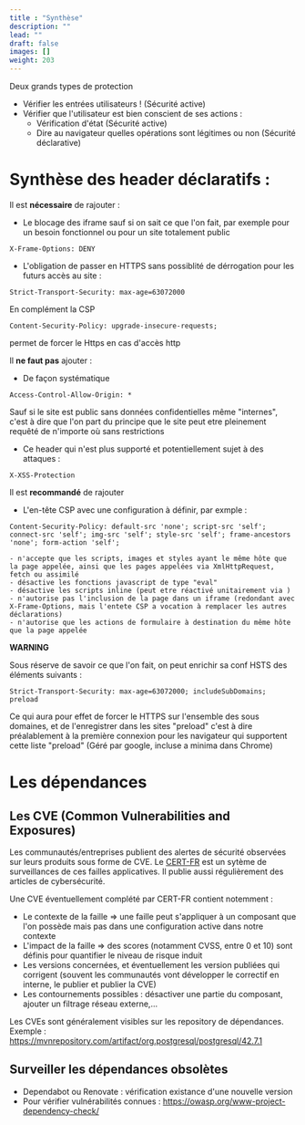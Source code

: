 ```yaml
---
title : "Synthèse"
description: ""
lead: ""
draft: false
images: []
weight: 203
---
```


Deux grands types de protection
- Vérifier les entrées utilisateurs ! (Sécurité active)
- Vérifier que l'utilisateur est bien conscient de ses actions :
  - Vérification d'état (Sécurité active)
  - Dire au navigateur quelles opérations sont légitimes ou non (Sécurité déclarative)

# Synthèse des header déclaratifs :

Il est **nécessaire** de rajouter :

- Le blocage des iframe sauf si on sait ce que l'on fait, par exemple pour un besoin fonctionnel ou pour un site totalement public
```
X-Frame-Options: DENY
```

- L'obligation de passer en HTTPS sans possiblité de dérrogation pour les futurs accès au site :
```
Strict-Transport-Security: max-age=63072000
```

En complément la CSP
```
Content-Security-Policy: upgrade-insecure-requests;
```
permet de forcer le Https en cas d'accès http

Il **ne faut pas** ajouter :

- De façon systématique
```
Access-Control-Allow-Origin: *
```
Sauf si le site est public sans données confidentielles même "internes", c'est à dire que l'on part du principe que le site peut etre pleinement requêté de n'importe où sans restrictions

- Ce header qui n'est plus supporté et potentiellement sujet à des attaques :
```
X-XSS-Protection
```

Il est **recommandé** de rajouter

- L'en-tête CSP avec une configuration à définir, par exmple :
```
Content-Security-Policy: default-src 'none'; script-src 'self'; connect-src 'self'; img-src 'self'; style-src 'self'; frame-ancestors 'none'; form-action 'self';
```
    - n'accepte que les scripts, images et styles ayant le même hôte que la page appelée, ainsi que les pages appelées via XmlHttpRequest, fetch ou assimilé
    - désactive les fonctions javascript de type "eval"
    - désactive les scripts inline (peut etre réactivé unitairement via )
    - n'autorise pas l'inclusion de la page dans un iframe (redondant avec X-Frame-Options, mais l'entete CSP a vocation à remplacer les autres déclarations)
    - n'autorise que les actions de formulaire à destination du même hôte que la page appelée



**WARNING** 

Sous réserve de savoir ce que l'on fait, on peut enrichir sa conf HSTS des éléments suivants :
```
Strict-Transport-Security: max-age=63072000; includeSubDomains; preload
```
Ce qui aura pour effet de forcer le HTTPS sur l'ensemble des sous domaines, et de l'enregistrer dans les sites "preload" c'est à dire préalablement à la première connexion pour les navigateur qui supportent cette liste "preload" (Géré par google, incluse a minima dans Chrome)


# Les dépendances

## Les CVE (Common Vulnerabilities and Exposures)

Les communautés/entreprises publient des alertes de sécurité observées sur leurs produits sous forme de CVE.
Le [CERT-FR](https://www.cert.ssi.gouv.fr/) est un sytème de surveillances de ces failles applicatives. Il publie aussi régulièrement des articles de cybersécurité.

Une CVE éventuellement complété par CERT-FR contient notemment :
- Le contexte de la faille => une faille peut s'appliquer à un composant que l'on possède mais pas dans une configuration active dans notre contexte
- L'impact de la faille => des scores (notamment CVSS, entre 0 et 10) sont définis pour quantifier le niveau de risque induit
- Les versions concernées, et éventuellement les version publiées qui corrigent (souvent les communautés vont développer le correctif en interne, le publier et publier la CVE)
- Les contournements possibles : désactiver une partie du composant, ajouter un filtrage réseau externe,... 

Les CVEs sont généralement visibles sur les repository de dépendances.
Exemple : https://mvnrepository.com/artifact/org.postgresql/postgresql/42.7.1

## Surveiller les dépendances obsolètes
- Dependabot ou Renovate  : vérification existance d'une nouvelle version
- Pour vérifier vulnérabilités connues : https://owasp.org/www-project-dependency-check/
